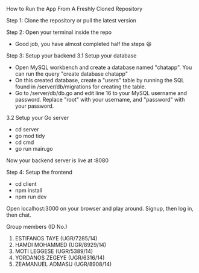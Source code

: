 How to Run the App From A Freshly Cloned Repository

Step 1: Clone the repository or pull the latest version

Step 2: Open your terminal inside the repo
 * Good job, you have almost completed half the steps 😆

Step 3: Setup your backend
3.1 Setup your database
* Open MySQL workbench and create a database named "chatapp".
    You can run the query "create database chatapp"
* On this created database, create a "users" table by running the SQL found in /server/db/migrations for creating the table.
* Go to /server/db/db.go and edit line 16 to your MySQL username and password. Replace "root" with your username, and "password" with your password.

3.2 Setup your Go server 
* cd server
* go mod tidy
* cd cmd
* go run main.go

Now your backend server is live at :8080

Step 4: Setup the frontend
* cd client
* npm install
* npm run dev

Open localhost:3000 on your browser and play around. Signup, then log in, then chat.

 Group members             (ID No.)
1. ESTIFANOS TAYE        (UGR/7285/14)
2. HAMDI MOHAMMED        (UGR/8929/14)
3. MOTI LEGGESE          (UGR/5389/14)
4. YORDANOS ZEGEYE       (UGR/6316/14)
5. ZEAMANUEL ADMASU      (UGR/8908/14)